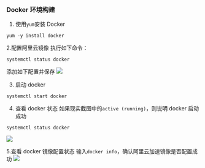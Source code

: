 ### Docker 环境构建

1. 使用`yum`安装 Docker

```shell
yum -y install docker
```

2.配置阿里云镜像
执行如下命令：

```shell
systemctl status docker
```

添加如下配置并保存
![](https://github.com/LiamLin07/make-environment/img/linux/docker_aliyun.png)

3. 启动 docker

```shell
systemctl start docker
```

4. 查看 docker 状态
   如果现实截图中的`active (running)`，则说明 docker 启动成功

```shell
systemctl status docker
```

![](https://github.com/LiamLin07/make-environment/img/linux/docker_info.png)

5.查看 docker 镜像配置状态
输入`docker info`，确认阿里云加速镜像是否配置成功
![](https://github.com/LiamLin07/make-environment/img/linux/docker_status.png)
